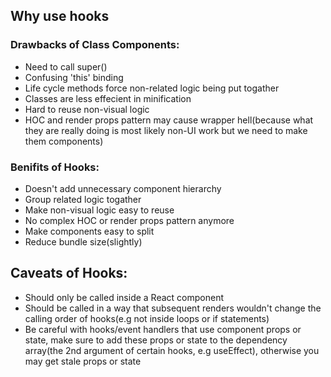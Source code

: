 ## Why use hooks

### Drawbacks of Class Components:
- Need to call super()
- Confusing 'this' binding
- Life cycle methods force non-related logic being put togather
- Classes are less effecient in minification
- Hard to reuse non-visual logic
- HOC and render props pattern may cause wrapper hell(because what they are really doing is most likely non-UI work but we need to make them components)

### Benifits of Hooks:
- Doesn't add unnecessary component hierarchy
- Group related logic togather
- Make non-visual logic easy to reuse
- No complex HOC or render props pattern anymore
- Make components easy to split
- Reduce bundle size(slightly)

## Caveats of Hooks:
- Should only be called inside a React component
- Should be called in a way that subsequent renders wouldn't change the calling order of hooks(e.g not inside loops or if statements)
- Be careful with hooks/event handlers that use component props or state, make sure to add these props or state to the dependency array(the 2nd argument of certain hooks, e.g useEffect), otherwise you may get stale props or state
